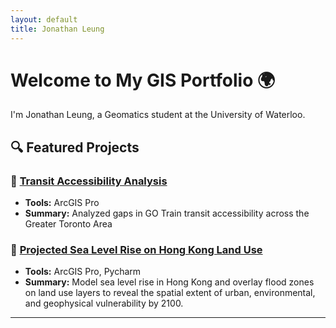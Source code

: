 ```yaml
---
layout: default
title: Jonathan Leung
---
```


# Welcome to My GIS Portfolio 🌍

I'm Jonathan Leung, a Geomatics student at the University of Waterloo.

## 🔍 Featured Projects

### 🚆 [Transit Accessibility Analysis](https://jjleung38.github.io/GoTrainAnalysis)
- **Tools:** ArcGIS Pro
- **Summary:** Analyzed gaps in GO Train transit accessibility across the Greater Toronto Area

### 🌊 [Projected Sea Level Rise on Hong Kong Land Use](https://jjleung38.github.io/HKSLRProject)
- **Tools:** ArcGIS Pro, Pycharm
- **Summary:** Model sea level rise in Hong Kong and overlay flood zones on land use layers to reveal the spatial extent of urban, environmental, and geophysical vulnerability by 2100.

---

